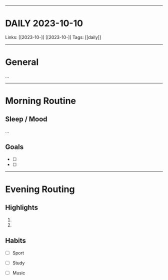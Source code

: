 ___
# DAILY 2023-10-10
Links: [[2023-10-]] [[2023-10-]]
Tags: [[daily]]
<!--- Created on: 2023-10-10, 11:05 --->
___
# General
...
___
# Morning Routine
## Sleep / Mood
...
## Goals
- [ ]
- [ ]
___
# Evening Routing
## Highlights
1. 
2. 
## Habits 
- [ ] Sport
- [ ] Study
- [ ] Music
  